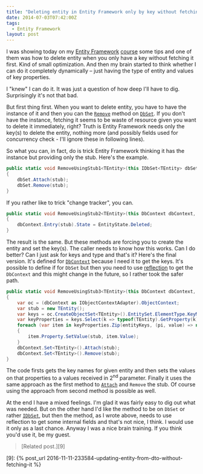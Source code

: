 ```yaml
---
title: "Deleting entity in Entity Framework only by key without fetching it"
date: 2014-07-03T07:42:00Z
tags:
  - Entity Framework
layout: post
---
```

I was showing today on my [Entity Framework][3] [course][4] some tips and one of them was how to delete entity when you only have a key without fetching it first. Kind of small optimization. And then my brain started to think whether I can do it completely dynamically – just having the type of entity and values of key properties.

I "knew" I can do it. It was just a question of how deep I'll have to dig. Surprisingly it's not that bad.

<!-- excerpt -->

But first thing first. When you want to delete entity, you have to have the instance of it and then you can the [`Remove`][1] method on [`DbSet`][2]. If you don't have the instance, fetching it seems to be waste of resource given you want to delete it immediately, right? Truth is Entity Framework needs only the key(s) to delete the entity, nothing more (and possibly fields used for concurrency check - I'll ignore these in following lines).

So what you can, in fact, do is trick Entity Framework thinking it has the instance but providing only the stub. Here's the example.

```csharp
public static void RemoveUsingStub1<TEntity>(this IDbSet<TEntity> dbSet, TEntity stub) where TEntity : class
{
	dbSet.Attach(stub);
	dbSet.Remove(stub);
}
```  

If you rather like to trick "change tracker", you can.

```csharp
public static void RemoveUsingStub2<TEntity>(this DbContext dbContext, TEntity stub) where TEntity : class
{
	dbContext.Entry(stub).State = EntityState.Deleted;
}
```

The result is the same. But these methods are forcing you to create the entity and set the key(s). The caller needs to know how this works. Can I do better? Can I just ask for keys and type and that's it? Here's the final version. It's defined for [`DbContext`][5] because I need it to get the keys. It's possible to define if for `DbSet` but then you need to use [reflection][6] to get the `DbContext` and this might change in the future, so I rather took the safer path.

```csharp
public static void RemoveUsingStub3<TEntity>(this DbContext dbContext, params object[] entityKeys) where TEntity : class, new()
{
	var oc = (dbContext as IObjectContextAdapter).ObjectContext;
	var stub = new TEntity();
	var keys = oc.CreateObjectSet<TEntity>().EntitySet.ElementType.KeyMembers.Select(x => x.Name);
	var keyProperties = keys.Select(k => typeof(TEntity).GetProperty(k));
	foreach (var item in keyProperties.Zip(entityKeys, (pi, value) => new { Property = pi, Value = value }))
	{
		item.Property.SetValue(stub, item.Value);
	}
	dbContext.Set<TEntity>().Attach(stub);
	dbContext.Set<TEntity>().Remove(stub);
}
```  	

The code firsts gets the key names for given entity and then sets the values on that properties to a values received in 2<sup>nd</sup> parameter. Finally it uses the same approach as the first method to [`Attach`][7] and `Remove` the stub. Of course using the approach from second method is possible as well.

At the end I have a mixed feelings. I'm glad it was fairly easy to dig out what was needed. But on the other hand I'd like the method to be on `DbSet` or rather [`IDbSet`][8], but then the method, as I wrote above, needs to use reflection to get some internal fields and that's not nice, I think. I would use it only as  a last chance. Anyway I was a nice brain training. If you think you'd use it, be my guest.

> [Related post.][9]

[1]: http://msdn.microsoft.com/en-us/library/system.data.entity.dbset.remove(v=vs.113).aspx
[2]: http://msdn.microsoft.com/en-us/library/system.data.entity.dbset(v=vs.113).aspx
[3]: http://msdn.com/ef
[4]: http://www.x2develop.com
[5]: http://msdn.microsoft.com/en-us/library/system.data.entity.dbcontext(v=vs.113).aspx
[6]: http://en.wikipedia.org/wiki/Reflection_(computer_programming)
[7]: http://msdn.microsoft.com/en-us/library/system.data.entity.dbset.attach(v=vs.113).aspx
[8]: http://msdn.microsoft.com/en-us/library/gg679233(v=vs.113).aspx
[9]: {% post_url 2016-11-11-233584-updating-entity-from-dto-without-fetching-it %}